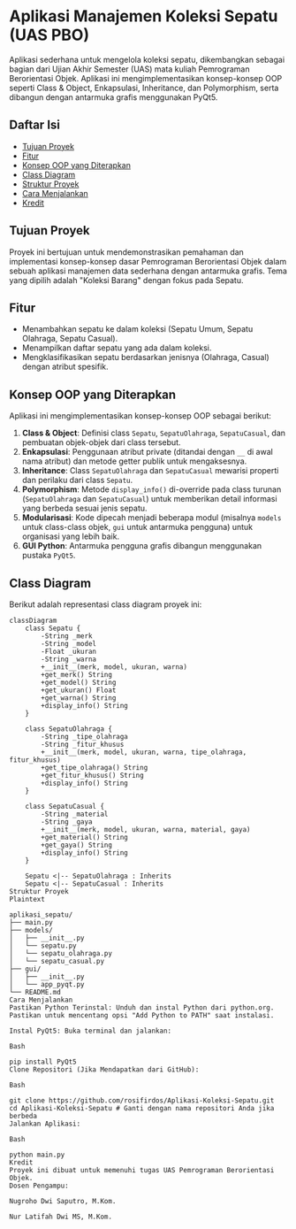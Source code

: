 # Aplikasi Manajemen Koleksi Sepatu (UAS PBO)

Aplikasi sederhana untuk mengelola koleksi sepatu, dikembangkan sebagai bagian dari Ujian Akhir Semester (UAS) mata kuliah Pemrograman Berorientasi Objek. Aplikasi ini mengimplementasikan konsep-konsep OOP seperti Class & Object, Enkapsulasi, Inheritance, dan Polymorphism, serta dibangun dengan antarmuka grafis menggunakan PyQt5.

## Daftar Isi
- [Tujuan Proyek](#tujuan-proyek)
- [Fitur](#fitur)
- [Konsep OOP yang Diterapkan](#konsep-oop-yang-diterapkan)
- [Class Diagram](#class-diagram)
- [Struktur Proyek](#struktur-proyek)
- [Cara Menjalankan](#cara-menjalankan)
- [Kredit](#kredit)

## Tujuan Proyek
Proyek ini bertujuan untuk mendemonstrasikan pemahaman dan implementasi konsep-konsep dasar Pemrograman Berorientasi Objek dalam sebuah aplikasi manajemen data sederhana dengan antarmuka grafis. Tema yang dipilih adalah "Koleksi Barang" dengan fokus pada Sepatu.

## Fitur
- Menambahkan sepatu ke dalam koleksi (Sepatu Umum, Sepatu Olahraga, Sepatu Casual).
- Menampilkan daftar sepatu yang ada dalam koleksi.
- Mengklasifikasikan sepatu berdasarkan jenisnya (Olahraga, Casual) dengan atribut spesifik.

## Konsep OOP yang Diterapkan
Aplikasi ini mengimplementasikan konsep-konsep OOP sebagai berikut:
1.  **Class & Object**: Definisi class `Sepatu`, `SepatuOlahraga`, `SepatuCasual`, dan pembuatan objek-objek dari class tersebut.
2.  **Enkapsulasi**: Penggunaan atribut private (ditandai dengan `__` di awal nama atribut) dan metode getter publik untuk mengaksesnya.
3.  **Inheritance**: Class `SepatuOlahraga` dan `SepatuCasual` mewarisi properti dan perilaku dari class `Sepatu`.
4.  **Polymorphism**: Metode `display_info()` di-override pada class turunan (`SepatuOlahraga` dan `SepatuCasual`) untuk memberikan detail informasi yang berbeda sesuai jenis sepatu.
5.  **Modularisasi**: Kode dipecah menjadi beberapa modul (misalnya `models` untuk class-class objek, `gui` untuk antarmuka pengguna) untuk organisasi yang lebih baik.
6.  **GUI Python**: Antarmuka pengguna grafis dibangun menggunakan pustaka `PyQt5`.

## Class Diagram
Berikut adalah representasi class diagram proyek ini:

```mermaid
classDiagram
    class Sepatu {
        -String _merk
        -String _model
        -Float _ukuran
        -String _warna
        +__init__(merk, model, ukuran, warna)
        +get_merk() String
        +get_model() String
        +get_ukuran() Float
        +get_warna() String
        +display_info() String
    }

    class SepatuOlahraga {
        -String _tipe_olahraga
        -String _fitur_khusus
        +__init__(merk, model, ukuran, warna, tipe_olahraga, fitur_khusus)
        +get_tipe_olahraga() String
        +get_fitur_khusus() String
        +display_info() String
    }

    class SepatuCasual {
        -String _material
        -String _gaya
        +__init__(merk, model, ukuran, warna, material, gaya)
        +get_material() String
        +get_gaya() String
        +display_info() String
    }

    Sepatu <|-- SepatuOlahraga : Inherits
    Sepatu <|-- SepatuCasual : Inherits
Struktur Proyek
Plaintext

aplikasi_sepatu/
├── main.py
├── models/
│   ├── __init__.py
│   └── sepatu.py
│   └── sepatu_olahraga.py
│   └── sepatu_casual.py
├── gui/
│   ├── __init__.py
│   └── app_pyqt.py
└── README.md
Cara Menjalankan
Pastikan Python Terinstal: Unduh dan instal Python dari python.org. Pastikan untuk mencentang opsi "Add Python to PATH" saat instalasi.

Instal PyQt5: Buka terminal dan jalankan:

Bash

pip install PyQt5
Clone Repositori (Jika Mendapatkan dari GitHub):

Bash

git clone https://github.com/rosifirdos/Aplikasi-Koleksi-Sepatu.git
cd Aplikasi-Koleksi-Sepatu # Ganti dengan nama repositori Anda jika berbeda
Jalankan Aplikasi:

Bash

python main.py
Kredit
Proyek ini dibuat untuk memenuhi tugas UAS Pemrograman Berorientasi Objek.
Dosen Pengampu:

Nugroho Dwi Saputro, M.Kom.

Nur Latifah Dwi MS, M.Kom.
